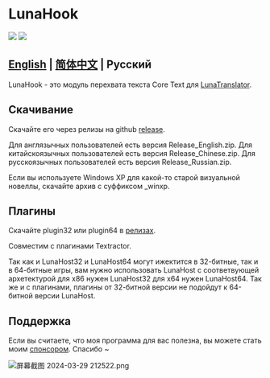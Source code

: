# LunaHook

<p align="left">
    <a href="./LICENSE"><img src="https://img.shields.io/github/license/test123456654321/LunaHook"></a>
    <a href="https://lunatranslator.xyz/Github/LunaHook/releases"><img src="https://img.shields.io/github/v/release/test123456654321/LunaHook?color=ffa"></a>
</p>

## [English](README.md) | [简体中文](README_zh.md) |  Русский


LunaHook - это модуль перехвата текста Core Text для [LunaTranslator](https://lunatranslator.xyz/Github/LunaTranslator).

## Скачивание

Скачайте его через релизы на github [release](https://lunatranslator.xyz/Github/LunaHook/releases).

Для англязычных пользователей есть версия Release_English.zip. Для китайскоязычных пользователей есть версия Release_Chinese.zip. Для русскоязычных пользователей есть версия Release_Russian.zip.

Если вы используете Windows XP для какой-то старой визуальной новеллы, скачайте архив с суффиксом _winxp.

## Плагины

Скачайте plugin32 или plugin64 в [релизах](https://lunatranslator.xyz/Github/LunaHook/releases).

Совместим с плагинами Textractor.

Так как и LunaHost32 и LunaHost64 могут ижектится в 32-битные, так и в 64-битные игры, вам нужно использовать  LunaHost с соответвующей архетектурой для x86 нужен LunaHost32 для x64 нужен  LunaHost64. Так же и с плагинами, плагины от 32-битной версии не подойдут к 64-битной версии LunaHost.

## Поддержка

Если вы считаете, что моя программа для вас полезна, вы можете стать моим [спонсором](https://patreon.com/HIllya51). Спасибо ~ 

<img src="https://p.inari.site/guest/24-04/21/6624ee26d3093.png" alt="屏幕截图 2024-03-29 212522.png" title="屏幕截图 2024-03-29 212522.png" /> 
